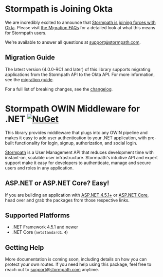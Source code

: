 # Stormpath is Joining Okta
We are incredibly excited to announce that [Stormpath is joining forces with Okta](https://stormpath.com/blog/stormpaths-new-path?utm_source=github&utm_medium=readme&utm-campaign=okta-announcement). Please visit [the Migration FAQs](https://stormpath.com/oktaplusstormpath?utm_source=github&utm_medium=readme&utm-campaign=okta-announcement) for a detailed look at what this means for Stormpath users.

We're available to answer all questions at [support@stormpath.com](mailto:support@stormpath.com).

## Migration Guide

The latest version (4.0.0-RC1 and later) of this library supports migrating applications from the Stormpath API to the Okta API. For more information, see the [migration guide](migrating.md).

For a full list of breaking changes, see the [changelog](changelog.md).

# Stormpath OWIN Middleware for .NET [![NuGet](https://img.shields.io/nuget/v/Stormpath.Owin.Middleware.svg)](https://www.nuget.org/packages/Stormpath.Owin.Middleware)

This library provides middleware that plugs into any OWIN pipeline and makes it easy to add user authentication to your .NET application, with pre-built functionality for login, signup, authorization, and social login.

[Stormpath](https://stormpath.com) is a User Management API that reduces development time with instant-on, scalable user infrastructure. Stormpath's intuitive API and expert support make it easy for developers to authenticate, manage and secure users and roles in any application.

## ASP.NET or ASP.NET Core? Easy!
If you are building an application with [ASP.NET 4.5.1+](https://github.com/stormpath/stormpath-aspnet) or [ASP.NET Core](https://github.com/stormpath/stormpath-aspnetcore), head over and grab the packages from those respective links. 

## Supported Platforms

* .NET Framework 4.5.1 and newer
* .NET Core (`netstandard1.4`)

## Getting Help

More documentation is coming soon, including details on how you can protect your own routes. If you need help using this package, feel free to reach out to support@stormpath.com anytime.
